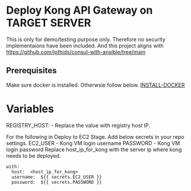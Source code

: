 # Deploy Kong API Gateway on TARGET SERVER
This is only for demo/testing purpose only. Therefore no security implementaions have been included.
And this project aligns with https://github.com/jothids/consul-with-ansible/tree/main

## Prerequisites

Make sure docker is installed. Otherwsie follow below.
[INSTALL-DOCKER](https://docs.docker.com/engine/install/rhel/)

# Variables
REGISTRY_HOST: - Replace the value with registry host IP.

For the following in Deploy to EC2 Stage.
Add below secrets in your repo settings.
  EC2_USER - Kong VM login username
  PASSWORD - Kong VM login password
Replace host_ip_for_kong with the server ip where kong needs to be deployed.
```
with:
  host:  <host_ip_for_kong>
  username:  ${{ secrets.EC2_USER }}
  password:  ${{ secrets.PASSWORD }}
```
